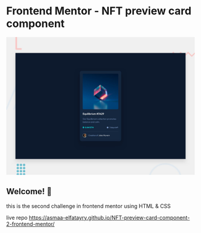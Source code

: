 # Frontend Mentor - NFT preview card component

![Design preview for the NFT preview card component coding challenge](./design/desktop-preview.jpg)

## Welcome! 👋
this is the second challenge in frontend mentor using HTML & CSS

live repo https://asmaa-elfatayry.github.io/NFT-preview-card-component-2-frontend-mentor/
